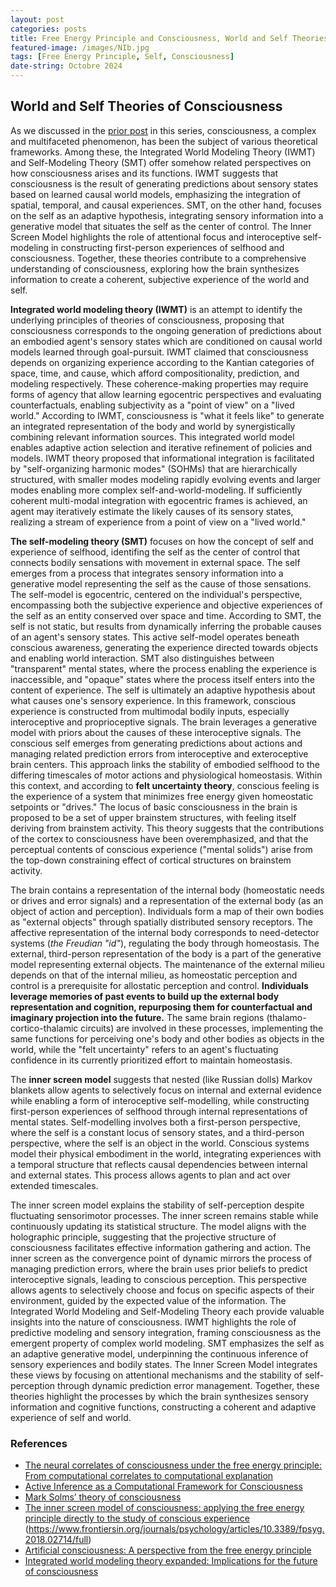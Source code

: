 ```yaml
---
layout: post
categories: posts
title: Free Energy Principle and Consciousness, World and Self Theories of Consciousness
featured-image: /images/NIb.jpg
tags: [Free Energy Principle, Self, Consciousness]
date-string: Octobre 2024
---
```


## World and Self Theories of Consciousness

As we discussed in the [prior post](https://kamran-afzali.github.io/posts/2024-08-28/con_fep_1.html) in this series, consciousness, a complex and multifaceted phenomenon, has been the subject of various theoretical frameworks. Among these, the Integrated World Modeling Theory (IWMT) and Self-Modeling Theory (SMT) offer somehow related perspectives on how consciousness arises and its functions. IWMT suggests that consciousness is the result of generating predictions about sensory states based on learned causal world models, emphasizing the integration of spatial, temporal, and causal experiences. SMT, on the other hand, focuses on the self as an adaptive hypothesis, integrating sensory information into a generative model that situates the self as the center of control. The Inner Screen Model highlights the role of attentional focus and interoceptive self-modeling in constructing first-person experiences of selfhood and consciousness. Together, these theories contribute to a comprehensive understanding of consciousness, exploring how the brain synthesizes information to create a coherent, subjective experience of the world and self.


**Integrated world modeling theory (IWMT)** is an attempt to identify the underlying principles of theories of consciousness, proposing that consciousness corresponds to the ongoing generation of predictions about an embodied agent's sensory states which are conditioned on causal world models learned through goal-pursuit. IWMT claimed that consciousness depends on organizing experience according to the Kantian categories of space, time, and cause, which afford compositionality, prediction, and modeling respectively. These coherence-making properties may require forms of agency that allow learning egocentric perspectives and evaluating counterfactuals, enabling subjectivity as a "point of view" on a "lived world." According to IWMT, consciousness is "what it feels like" to generate an integrated representation of the body and world by synergistically combining relevant information sources. This integrated world model enables adaptive action selection and iterative refinement of policies and models. IWMT theory proposed that informational integration is facilitated by "self-organizing harmonic modes" (SOHMs) that are hierarchically structured, with smaller modes modeling rapidly evolving events and larger modes enabling more complex self-and-world-modeling. If sufficiently coherent multi-modal integration with egocentric frames is achieved, an agent may iteratively estimate the likely causes of its sensory states, realizing a stream of experience from a point of view on a "lived world." 

**The self-modeling theory (SMT)** focuses on how the concept of self and experience of selfhood, identifing the self as the center of control that connects bodily sensations with movement in external space. The self emerges from a process that integrates sensory information into a generative model representing the self as the cause of those sensations. The self-model is egocentric, centered on the individual's perspective, encompassing both the subjective experience and objective experiences of the self as an entity conserved over space and time. According to SMT, the self is not static, but results from dynamically inferring the probable causes of an agent's sensory states. This active self-model operates beneath conscious awareness, generating the experience directed towards objects and enabling world interaction. SMT also distinguishes between "transparent" mental states, where the process enabling the experience is inaccessible, and "opaque" states where the process itself enters into the content of experience. The self is ultimately an adaptive hypothesis about what causes one's sensory experience. In this framework, conscious experience is constructed from multimodal bodily inputs, especially interoceptive and proprioceptive signals. The brain leverages a generative model with priors about the causes of these interoceptive signals. The conscious self emerges from generating predictions about actions and managing related prediction errors from interoceptive and exteroceptive brain centers. This approach links the stability of embodied selfhood to the differing timescales of motor actions and physiological homeostasis. Within this context, and according to **felt uncertainty theory**, conscious feeling is the experience of a system that minimizes free energy given homeostatic setpoints or "drives." The locus of basic consciousness in the brain is proposed to be a set of upper brainstem structures, with feeling itself deriving from brainstem activity. This theory suggests that the contributions of the cortex to consciousness have been overemphasized, and that the perceptual contents of conscious experience ("mental solids") arise from the top-down constraining effect of cortical structures on brainstem activity. 

The brain contains a representation of the internal body (homeostatic needs or drives and error signals) and a representation of the external body (as an object of action and perception). Individuals form a map of their own bodies as "external objects" through spatially distributed sensory receptors. The affective representation of the internal body corresponds to need-detector systems (_the Freudian "id"_), regulating the body through homeostasis. The external, third-person representation of the body is a part of the generative model representing external objects. The maintenance of the external milieu depends on that of the internal milieu, as homeostatic perception and control is a prerequisite for allostatic perception and control. **Individuals leverage memories of past events to build up the external body representation and cognition, repurposing them for counterfactual and imaginary projection into the future.** The same brain regions (thalamo-cortico-thalamic circuits) are involved in these processes, implementing the same functions for perceiving one's body and other bodies as objects in the world, while the "felt uncertainty" refers to an agent's fluctuating confidence in its currently prioritized effort to maintain homeostasis.

The **inner screen model** suggests that nested (like Russian dolls) Markov blankets allow agents to selectively focus on internal and external evidence while enabling a form of interoceptive self-modelling, while constructing first-person experiences of selfhood through internal representations of mental states. Self-modelling involves both a first-person perspective, where the self is a constant locus of sensory states, and a third-person perspective, where the self is an object in the world. Conscious systems model their physical embodiment in the world, integrating experiences with a temporal structure that reflects causal dependencies between internal and external states. This process allows agents to plan and act over extended timescales.

The inner screen model explains the stability of self-perception despite fluctuating sensorimotor processes. The inner screen remains stable while continuously updating its statistical structure. The model aligns with the holographic principle, suggesting that the projective structure of consciousness facilitates effective information gathering and action. The inner screen as the convergence point of dynamic mirrors the process of managing prediction errors, where the brain uses prior beliefs to predict interoceptive signals, leading to conscious perception. This perspective allows agents to selectively choose and focus on specific aspects of their environment, guided by the expected value of the information. The Integrated World Modeling and Self-Modeling Theory each provide valuable insights into the nature of consciousness. IWMT highlights the role of predictive modeling and sensory integration, framing consciousness as the emergent property of complex world modeling. SMT emphasizes the self as an adaptive generative model, underpinning the continuous inference of sensory experiences and bodily states. The Inner Screen Model integrates these views by focusing on attentional mechanisms and the stability of self-perception through dynamic prediction error management. Together, these theories highlight the processes by which the brain synthesizes sensory information and cognitive functions, constructing a coherent and adaptive experience of self and world.

### References

- [The neural correlates of consciousness under the free energy principle: From computational correlates to computational explanation](https://www.researchgate.net/publication/354961263_The_neural_correlates_of_consciousness_under_the_free_energy_principle_From_computational_correlates_to_computational_explanation)
- [Active Inference as a Computational Framework for Consciousness](https://link.springer.com/article/10.1007/s13164-021-00579-w) 
- [Mark Solms’ theory of consciousness](https://selfawarepatterns.com/2021/02/25/mark-solms-theory-of-consciousness/) 
- [The inner screen model of consciousness: applying the free energy principle directly to the study of conscious experience](https://www.researchgate.net/publication/370494846_The_inner_screen_model_of_consciousness_applying_the_free_energy_principle_directly_to_the_study_of_conscious_experience) 
(https://www.frontiersin.org/journals/psychology/articles/10.3389/fpsyg.2018.02714/full)
- [Artificial consciousness: A perspective from the free energy principle](https://philarchive.org/archive/WIECLL) 
- [Integrated world modeling theory expanded: Implications for the future of consciousness](https://www.frontiersin.org/articles/10.3389/fncom.2022.642397/full)

